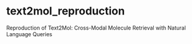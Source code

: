 # text2mol_reproduction
Reproduction of Text2Mol: Cross-Modal Molecule Retrieval with Natural Language Queries
